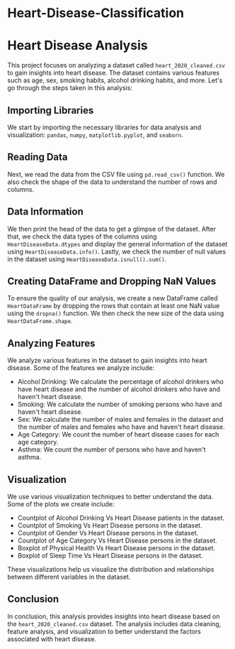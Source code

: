 # Heart-Disease-Classification
# Heart Disease Analysis

This project focuses on analyzing a dataset called `heart_2020_cleaned.csv` to gain insights into heart disease. The dataset contains various features such as age, sex, smoking habits, alcohol drinking habits, and more. Let's go through the steps taken in this analysis:

## Importing Libraries

We start by importing the necessary libraries for data analysis and visualization: `pandas`, `numpy`, `matplotlib.pyplot`, and `seaborn`.

## Reading Data

Next, we read the data from the CSV file using `pd.read_csv()` function. We also check the shape of the data to understand the number of rows and columns.

## Data Information

We then print the head of the data to get a glimpse of the dataset. After that, we check the data types of the columns using `HeartDiseaseData.dtypes` and display the general information of the dataset using `HeartDiseaseData.info()`. Lastly, we check the number of null values in the dataset using `HeartDiseaseData.isnull().sum()`.

## Creating DataFrame and Dropping NaN Values

To ensure the quality of our analysis, we create a new DataFrame called `HeartDataFrame` by dropping the rows that contain at least one NaN value using the `dropna()` function. We then check the new size of the data using `HeartDataFrame.shape`.

## Analyzing Features

We analyze various features in the dataset to gain insights into heart disease. Some of the features we analyze include:

- Alcohol Drinking: We calculate the percentage of alcohol drinkers who have heart disease and the number of alcohol drinkers who have and haven't heart disease.
- Smoking: We calculate the number of smoking persons who have and haven't heart disease.
- Sex: We calculate the number of males and females in the dataset and the number of males and females who have and haven't heart disease.
- Age Category: We count the number of heart disease cases for each age category.
- Asthma: We count the number of persons who have and haven't asthma.

## Visualization

We use various visualization techniques to better understand the data. Some of the plots we create include:

- Countplot of Alcohol Drinking Vs Heart Disease patients in the dataset.
- Countplot of Smoking Vs Heart Disease persons in the dataset.
- Countplot of Gender Vs Heart Disease persons in the dataset.
- Countplot of Age Category Vs Heart Disease persons in the dataset.
- Boxplot of Physical Health Vs Heart Disease persons in the dataset.
- Boxplot of Sleep Time Vs Heart Disease persons in the dataset.

These visualizations help us visualize the distribution and relationships between different variables in the dataset.

## Conclusion

In conclusion, this analysis provides insights into heart disease based on the `heart_2020_cleaned.csv` dataset. The analysis includes data cleaning, feature analysis, and visualization to better understand the factors associated with heart disease.
